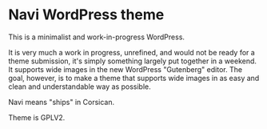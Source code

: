 # Navi WordPress theme

This is a minimalist and work-in-progress WordPress.

It is very much a work in progress, unrefined, and would not be ready for a theme submission, it's simply something largely put together in a weekend. It supports wide images in the new WordPress "Gutenberg" editor. The goal, however, is to make a theme that supports wide images in as easy and clean and understandable way as possible.

Navi means "ships" in Corsican.

Theme is GPLV2.
